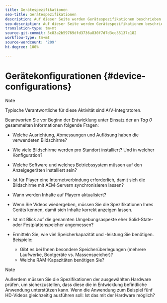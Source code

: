 ```yaml
---
title: Gerätespezifikationen
seo-title: Gerätespezifikationen
description: Auf dieser Seite werden Gerätespezifikationen beschrieben.
seo-description: Auf dieser Seite werden Gerätespezifikationen beschrieben.
translation-type: tm+mt
source-git-commit: 5c83a2b59769dfd3736a830f7d7d3cc35137c182
workflow-type: tm+mt
source-wordcount: '209'
ht-degree: 100%

---
```



# Gerätekonfigurationen {#device-configurations}

>[!NOTE]
>
>Typische Verantwortliche für diese Aktivität sind A/V-Integratoren.

Beantworten Sie vor Beginn der Entwicklung unter Einsatz der an *Tag 0* gesammelten Informationen folgende Fragen:

* Welche Ausrichtung, Abmessungen und Auflösung haben die verwendeten Bildschirme?

* Wie viele Bildschirme werden pro Standort installiert? Und in welcher Konfiguration?

* Welche Software und welches Betriebssystem müssen auf den Anzeigegeräten installiert sein?

* Ist für Player eine Internetverbindung erforderlich, damit sich die Bildschirme mit AEM-Servern synchronisieren lassen?

* Wann werden Inhalte auf Playern aktualisiert?

* Wenn Sie Videos wiedergeben, müssen Sie die Spezifikationen Ihres Geräts kennen, damit sich Inhalte korrekt anzeigen lassen.

* Ist mit Blick auf die genannten Umgebungsaspekte eher Solid-State- oder Festplattenspeicher angemessen?

* Ermitteln Sie, wie viel Speicherkapazität und -leistung Sie benötigen. Beispiele:
   * Gibt es bei Ihnen besondere Speicherüberlegungen (mehrere Laufwerke, Bootgeräte vs. Massenspeicher)?
   * Welche RAM-Kapazitäten benötigen Sie?


>[!NOTE]
>
>Außerdem müssen Sie die Spezifikationen der ausgewählten Hardware prüfen, um sicherzustellen, dass diese die in Entwicklung befindliche Anwendung unterstützen kann. Wenn die Anwendung zum Beispiel fünf HD-Videos gleichzeitig ausführen soll: Ist das mit der Hardware möglich?
